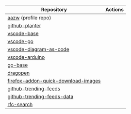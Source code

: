 | Repository                                                                                         | Actions |
|----------------------------------------------------------------------------------------------------|---------|
| [aazw](https://github.com/aazw/aazw) (profile repo)                                                | |
| [github-planter](https://github.com/aazw/github-planter)                                           | |
| [vscode-base](https://github.com/aazw/vscode-base)                                                 | |
| [vscode-go](https://github.com/aazw/vscode-go)                                                     | |
| [vscode-diagram-as-code](https://github.com/aazw/vscode-diagram-as-code)                           | |
| [vscode-arduino](https://github.com/aazw/vscode-arduino)                                           | |
| [go-base](https://github.com/aazw/go-base)                                                         | |
| [dragopen](https://github.com/aazw/dragopen)                                                       | |
| [firefox-addon-quick-download-images](https://github.com/aazw/firefox-addon-quick-download-images) | |
| [github-trending-feeds](https://github.com/aazw/github-trending-feeds)                             | |
| [github-trending-feeds-data](https://github.com/aazw/github-trending-feeds-data)                   | |
| [rfc-search](https://github.com/aazw/rfc-search)                                                   | |
